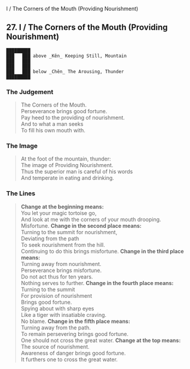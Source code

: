 I / The Corners of the Mouth (Providing Nourishment)
## 27. I / The Corners of the Mouth (Providing Nourishment)
    █████████
    ███   ███ above _Kên_ Keeping Still, Mountain  
    ███   ███
    ███   ███
    ███   ███ below _Chên_ The Arousing, Thunder  
    █████████
### The Judgement
> The Corners of the Mouth.  
 Perseverance brings good fortune.  
 Pay heed to the providing of nourishment.  
 And to what a man seeks  
 To fill his own mouth with.
### The Image
> At the foot of the mountain, thunder:  
 The image of Providing Nourishment.  
 Thus the superior man is careful of his words  
 And temperate in eating and drinking.
### The Lines

 > **Change at the beginning means:**  
 You let your magic tortoise go,  
 And look at me with the corners of your mouth drooping.  
 Misfortune.
 > **Change in the second place means:**  
 Turning to the summit for nourishment,  
 Deviating from the path  
 To seek nourishment from the hill.  
 Continuing to do this brings misfortune.
 > **Change in the third place means:**  
 Turning away from nourishment.  
 Perseverance brings misfortune.  
 Do not act thus for ten years.  
 Nothing serves to further.
 > **Change in the fourth place means:**  
 Turning to the summit  
 For provision of nourishment  
 Brings good fortune.  
 Spying about with sharp eyes  
 Like a tiger with insatiable craving.  
 No blame.
 > **Change in the fifth place means:**  
 Turning away from the path.  
 To remain persevering brings good fortune.  
 One should not cross the great water.
 > **Change at the top means:**  
 The source of nourishment.  
 Awareness of danger brings good fortune.  
 It furthers one to cross the great water.



